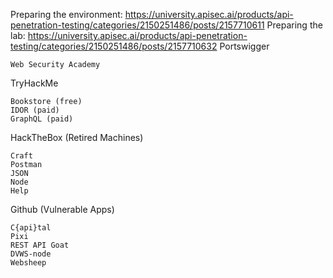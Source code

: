 Preparing the environment:
https://university.apisec.ai/products/api-penetration-testing/categories/2150251486/posts/2157710611
Preparing the lab:
https://university.apisec.ai/products/api-penetration-testing/categories/2150251486/posts/2157710632
Portswigger

    Web Security Academy

TryHackMe

    Bookstore (free)
    IDOR (paid)
    GraphQL (paid)

 

HackTheBox (Retired Machines)

    Craft
    Postman
    JSON
    Node
    Help

 

Github (Vulnerable Apps)

    C{api}tal
    Pixi
    REST API Goat
    DVWS-node
    Websheep

